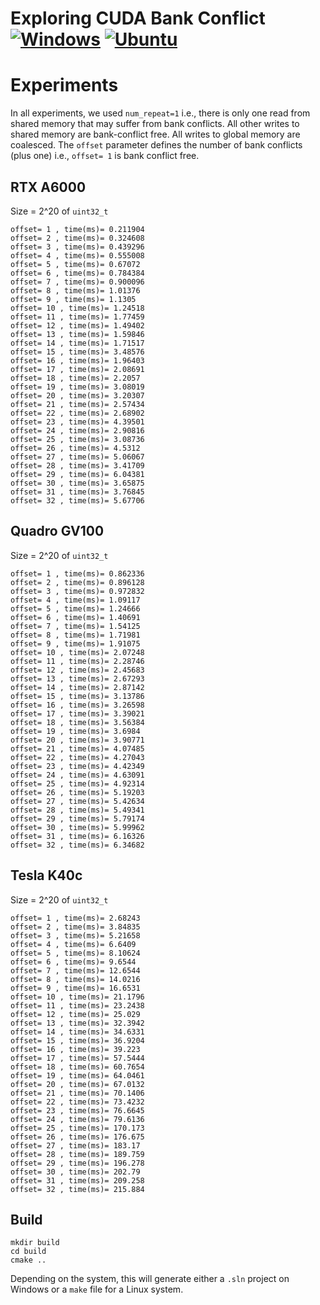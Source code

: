 # Exploring CUDA Bank Conflict [![Windows](https://github.com/Ahdhn/BankConflict/actions/workflows/Windows.yml/badge.svg)](https://github.com/Ahdhn/BankConflict/actions/workflows/Windows.yml) [![Ubuntu](https://github.com/Ahdhn/BankConflict/actions/workflows/Ubuntu.yml/badge.svg)](https://github.com/Ahdhn/BankConflict/actions/workflows/Ubuntu.yml)

# Experiments 
In all experiments, we used `num_repeat=1` i.e., there is only one read from shared memory that may suffer from bank conflicts. All other writes to shared memory are bank-conflict free. All writes to global memory are coalesced. The `offset` parameter defines the number of bank conflicts (plus one) i.e., `offset= 1` is bank conflict free. 

## RTX A6000
Size = 2^20 of `uint32_t`

``` 
offset= 1 , time(ms)= 0.211904
offset= 2 , time(ms)= 0.324608
offset= 3 , time(ms)= 0.439296
offset= 4 , time(ms)= 0.555008
offset= 5 , time(ms)= 0.67072
offset= 6 , time(ms)= 0.784384
offset= 7 , time(ms)= 0.900096
offset= 8 , time(ms)= 1.01376
offset= 9 , time(ms)= 1.1305
offset= 10 , time(ms)= 1.24518
offset= 11 , time(ms)= 1.77459
offset= 12 , time(ms)= 1.49402
offset= 13 , time(ms)= 1.59846
offset= 14 , time(ms)= 1.71517
offset= 15 , time(ms)= 3.48576
offset= 16 , time(ms)= 1.96403
offset= 17 , time(ms)= 2.08691
offset= 18 , time(ms)= 2.2057
offset= 19 , time(ms)= 3.08019
offset= 20 , time(ms)= 3.20307
offset= 21 , time(ms)= 2.57434
offset= 22 , time(ms)= 2.68902
offset= 23 , time(ms)= 4.39501
offset= 24 , time(ms)= 2.90816
offset= 25 , time(ms)= 3.08736
offset= 26 , time(ms)= 4.5312
offset= 27 , time(ms)= 5.06067
offset= 28 , time(ms)= 3.41709
offset= 29 , time(ms)= 6.04381
offset= 30 , time(ms)= 3.65875
offset= 31 , time(ms)= 3.76845
offset= 32 , time(ms)= 5.67706
``` 

## Quadro GV100
Size = 2^20 of `uint32_t`
```
offset= 1 , time(ms)= 0.862336
offset= 2 , time(ms)= 0.896128
offset= 3 , time(ms)= 0.972832
offset= 4 , time(ms)= 1.09117
offset= 5 , time(ms)= 1.24666
offset= 6 , time(ms)= 1.40691
offset= 7 , time(ms)= 1.54125
offset= 8 , time(ms)= 1.71981
offset= 9 , time(ms)= 1.91075
offset= 10 , time(ms)= 2.07248
offset= 11 , time(ms)= 2.28746
offset= 12 , time(ms)= 2.45683
offset= 13 , time(ms)= 2.67293
offset= 14 , time(ms)= 2.87142
offset= 15 , time(ms)= 3.13786
offset= 16 , time(ms)= 3.26598
offset= 17 , time(ms)= 3.39021
offset= 18 , time(ms)= 3.56384
offset= 19 , time(ms)= 3.6984
offset= 20 , time(ms)= 3.90771
offset= 21 , time(ms)= 4.07485
offset= 22 , time(ms)= 4.27043
offset= 23 , time(ms)= 4.42349
offset= 24 , time(ms)= 4.63091
offset= 25 , time(ms)= 4.92314
offset= 26 , time(ms)= 5.19203
offset= 27 , time(ms)= 5.42634
offset= 28 , time(ms)= 5.49341
offset= 29 , time(ms)= 5.79174
offset= 30 , time(ms)= 5.99962
offset= 31 , time(ms)= 6.16326
offset= 32 , time(ms)= 6.34682
```

## Tesla K40c
Size = 2^20 of `uint32_t`
```
offset= 1 , time(ms)= 2.68243
offset= 2 , time(ms)= 3.84835
offset= 3 , time(ms)= 5.21658
offset= 4 , time(ms)= 6.6409
offset= 5 , time(ms)= 8.10624
offset= 6 , time(ms)= 9.6544
offset= 7 , time(ms)= 12.6544
offset= 8 , time(ms)= 14.0216
offset= 9 , time(ms)= 16.6531
offset= 10 , time(ms)= 21.1796
offset= 11 , time(ms)= 23.2438
offset= 12 , time(ms)= 25.029
offset= 13 , time(ms)= 32.3942
offset= 14 , time(ms)= 34.6331
offset= 15 , time(ms)= 36.9204
offset= 16 , time(ms)= 39.223
offset= 17 , time(ms)= 57.5444
offset= 18 , time(ms)= 60.7654
offset= 19 , time(ms)= 64.0461
offset= 20 , time(ms)= 67.0132
offset= 21 , time(ms)= 70.1406
offset= 22 , time(ms)= 73.4232
offset= 23 , time(ms)= 76.6645
offset= 24 , time(ms)= 79.6136
offset= 25 , time(ms)= 170.173
offset= 26 , time(ms)= 176.675
offset= 27 , time(ms)= 183.17
offset= 28 , time(ms)= 189.759
offset= 29 , time(ms)= 196.278
offset= 30 , time(ms)= 202.79
offset= 31 , time(ms)= 209.258
offset= 32 , time(ms)= 215.884
```

## Build 

```
mkdir build
cd build 
cmake ..
```

Depending on the system, this will generate either a `.sln` project on Windows or a `make` file for a Linux system. 
